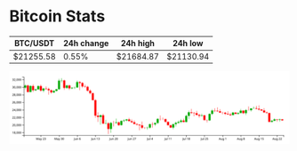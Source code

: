 # Bitcoin Stats

BTC/USDT|24h change|24h high|24h low|
|---|---|---|---|
|$21255.58|0.55%|$21684.87|$21130.94|

<img src="./chart.svg">
